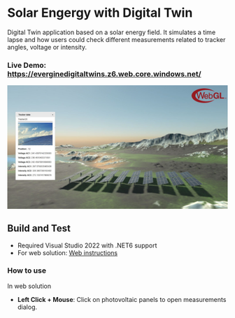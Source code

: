 # Solar Engergy with Digital Twin
Digital Twin application based on a solar energy field. It simulates a time lapse and how
users could check different measurements related to tracker angles, voltage or intensity.

### Live Demo: https://everginedigitaltwins.z6.web.core.windows.net/

![alt Digital Twin Demo](Images/Measurements.JPG)

## Build and Test
- Required Visual Studio 2022 with .NET6 support
- For web solution: [Web instructions](README.Web.md) 

### How to use
In web solution
 * **Left Click + Mouse**: Click on photovoltaic panels to open measurements dialog.

